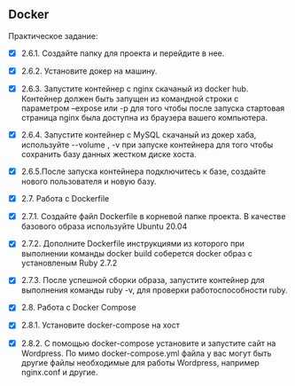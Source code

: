 ## Docker

Практическое задание:

- [X] 2.6.1. Создайте папку для проекта и перейдите в нее.

- [X] 2.6.2. Установите докер на машину.

- [X] 2.6.3. Запустите контейнер с nginx скачаный из docker hub. Контейнер должен быть
      запущен из командной строки с параметром –expose или -p для того чтобы
      после запуска стартовая страница nginx была доступна из браузера вашего
      компьютера.

- [X] 2.6.4. Запустите контейнер с MySQL скачаный из докер хаба, используйте --volume
      , -v при запуске контейнера для того чтобы сохранить базу данных жестком
      диске хоста.

- [X] 2.6.5.После запуска контейнера подключитесь к базе, создайте нового
      пользователя и новую базу.

- [X] 2.7. Работа с Dockerfile

- [X] 2.7.1. Создайте файл Dockerfile в корневой папке проекта.
      В качестве базового образа используйте Ubuntu 20.04

- [X] 2.7.2. Дополните Dockerfile инструкциями из которого при выполнении команды
      docker build соберется docker образ с установленым Ruby 2.7.2

- [X] 2.7.3. После успешной сборки образа, запустите контейнер для выполнения
      команды ruby -v, для проверки работоспособности ruby.

- [X] 2.8. Работа с Docker Compose

- [X] 2.8.1. Установите docker-compose на хост

- [X] 2.8.2. С помощью docker-compose установите и запустите сайт на Wordpress.
      По мимо docker-compose.yml файла у вас могут быть другие файлы
      необходимые для работы Wordpress, например nginx.conf и другие.
